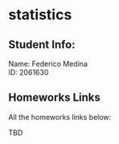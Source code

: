 # statistics


## Student Info:

Name: Federico Medina <br />
ID: 2061630

## Homeworks Links
All the homeworks links below:

TBD